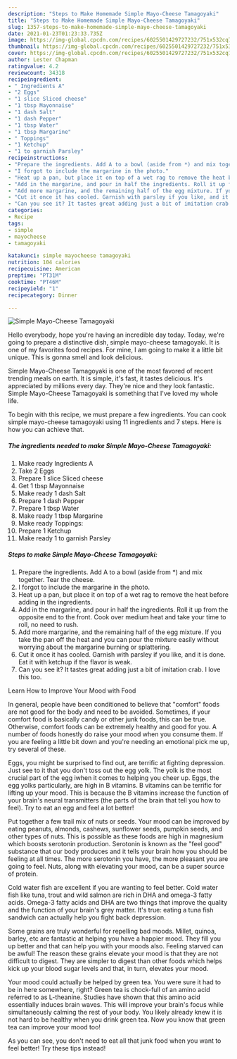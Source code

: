 ```yaml
---
description: "Steps to Make Homemade Simple Mayo-Cheese Tamagoyaki"
title: "Steps to Make Homemade Simple Mayo-Cheese Tamagoyaki"
slug: 1357-steps-to-make-homemade-simple-mayo-cheese-tamagoyaki
date: 2021-01-23T01:23:33.735Z
image: https://img-global.cpcdn.com/recipes/6025501429727232/751x532cq70/simple-mayo-cheese-tamagoyaki-recipe-main-photo.jpg
thumbnail: https://img-global.cpcdn.com/recipes/6025501429727232/751x532cq70/simple-mayo-cheese-tamagoyaki-recipe-main-photo.jpg
cover: https://img-global.cpcdn.com/recipes/6025501429727232/751x532cq70/simple-mayo-cheese-tamagoyaki-recipe-main-photo.jpg
author: Lester Chapman
ratingvalue: 4.2
reviewcount: 34318
recipeingredient:
- " Ingredients A"
- "2 Eggs"
- "1 slice Sliced cheese"
- "1 tbsp Mayonnaise"
- "1 dash Salt"
- "1 dash Pepper"
- "1 tbsp Water"
- "1 tbsp Margarine"
- " Toppings"
- "1 Ketchup"
- "1 to garnish Parsley"
recipeinstructions:
- "Prepare the ingredients. Add A to a bowl (aside from *) and mix together. Tear the cheese."
- "I forgot to include the margarine in the photo."
- "Heat up a pan, but place it on top of a wet rag to remove the heat before adding in the ingredients."
- "Add in the margarine, and pour in half the ingredients. Roll it up from the opposite end to the front. Cook over medium heat and take your time to roll, no need to rush."
- "Add more margarine, and the remaining half of the egg mixture. If you take the pan off the heat and you can pour the mixture easily without worrying about the margarine burning or splattering."
- "Cut it once it has cooled. Garnish with parsley if you like, and it is done. Eat it with ketchup if the flavor is weak."
- "Can you see it? It tastes great adding just a bit of imitation crab. I love this too."
categories:
- Recipe
tags:
- simple
- mayocheese
- tamagoyaki

katakunci: simple mayocheese tamagoyaki 
nutrition: 104 calories
recipecuisine: American
preptime: "PT31M"
cooktime: "PT46M"
recipeyield: "1"
recipecategory: Dinner

---
```



![Simple Mayo-Cheese Tamagoyaki](https://img-global.cpcdn.com/recipes/6025501429727232/751x532cq70/simple-mayo-cheese-tamagoyaki-recipe-main-photo.jpg)

Hello everybody, hope you're having an incredible day today. Today, we're going to prepare a distinctive dish, simple mayo-cheese tamagoyaki. It is one of my favorites food recipes. For mine, I am going to make it a little bit unique. This is gonna smell and look delicious.



Simple Mayo-Cheese Tamagoyaki is one of the most favored of recent trending meals on earth. It is simple, it's fast, it tastes delicious. It's appreciated by millions every day. They're nice and they look fantastic. Simple Mayo-Cheese Tamagoyaki is something that I've loved my whole life.


To begin with this recipe, we must prepare a few ingredients. You can cook simple mayo-cheese tamagoyaki using 11 ingredients and 7 steps. Here is how you can achieve that.

<!--inarticleads1-->

##### The ingredients needed to make Simple Mayo-Cheese Tamagoyaki:

1. Make ready  Ingredients A
1. Take 2 Eggs
1. Prepare 1 slice Sliced cheese
1. Get 1 tbsp Mayonnaise
1. Make ready 1 dash Salt
1. Prepare 1 dash Pepper
1. Prepare 1 tbsp Water
1. Make ready 1 tbsp Margarine
1. Make ready  Toppings:
1. Prepare 1 Ketchup
1. Make ready 1 to garnish Parsley




<!--inarticleads2-->

##### Steps to make Simple Mayo-Cheese Tamagoyaki:

1. Prepare the ingredients. Add A to a bowl (aside from *) and mix together. Tear the cheese.
1. I forgot to include the margarine in the photo.
1. Heat up a pan, but place it on top of a wet rag to remove the heat before adding in the ingredients.
1. Add in the margarine, and pour in half the ingredients. Roll it up from the opposite end to the front. Cook over medium heat and take your time to roll, no need to rush.
1. Add more margarine, and the remaining half of the egg mixture. If you take the pan off the heat and you can pour the mixture easily without worrying about the margarine burning or splattering.
1. Cut it once it has cooled. Garnish with parsley if you like, and it is done. Eat it with ketchup if the flavor is weak.
1. Can you see it? It tastes great adding just a bit of imitation crab. I love this too.




Learn How to Improve Your Mood with Food


In general, people have been conditioned to believe that "comfort" foods are not good for the body and need to be avoided. Sometimes, if your comfort food is basically candy or other junk foods, this can be true. Otherwise, comfort foods can be extremely healthy and good for you. A number of foods honestly do raise your mood when you consume them. If you are feeling a little bit down and you're needing an emotional pick me up, try several of these.

Eggs, you might be surprised to find out, are terrific at fighting depression. Just see to it that you don't toss out the egg yolk. The yolk is the most crucial part of the egg iwhen it comes to helping you cheer up. Eggs, the egg yolks particularly, are high in B vitamins. B vitamins can be terrific for lifting up your mood. This is because the B vitamins increase the function of your brain's neural transmitters (the parts of the brain that tell you how to feel). Try to eat an egg and feel a lot better!

Put together a few trail mix of nuts or seeds. Your mood can be improved by eating peanuts, almonds, cashews, sunflower seeds, pumpkin seeds, and other types of nuts. This is possible as these foods are high in magnesium which boosts serotonin production. Serotonin is known as the "feel good" substance that our body produces and it tells your brain how you should be feeling at all times. The more serotonin you have, the more pleasant you are going to feel. Nuts, along with elevating your mood, can be a super source of protein.

Cold water fish are excellent if you are wanting to feel better. Cold water fish like tuna, trout and wild salmon are rich in DHA and omega-3 fatty acids. Omega-3 fatty acids and DHA are two things that improve the quality and the function of your brain's grey matter. It's true: eating a tuna fish sandwich can actually help you fight back depression. 

Some grains are truly wonderful for repelling bad moods. Millet, quinoa, barley, etc are fantastic at helping you have a happier mood. They fill you up better and that can help you with your moods also. Feeling starved can be awful! The reason these grains elevate your mood is that they are not difficult to digest. They are simpler to digest than other foods which helps kick up your blood sugar levels and that, in turn, elevates your mood.

Your mood could actually be helped by green tea. You were sure it had to be in here somewhere, right? Green tea is chock-full of an amino acid referred to as L-theanine. Studies have shown that this amino acid essentially induces brain waves. This will improve your brain's focus while simultaneously calming the rest of your body. You likely already knew it is not hard to be healthy when you drink green tea. Now you know that green tea can improve your mood too!

As you can see, you don't need to eat all that junk food when you want to feel better! Try  these tips  instead!

